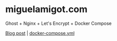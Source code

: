 # miguelamigot.com
Ghost + Nginx + Let's Encrypt + Docker Compose

[Blog post](https://miguelamigot.com/how-to-build-this-site-ghost-nginx-lets-encrypt-docker-compose/) | [docker-compose.yml](/docker-compose.yml)
